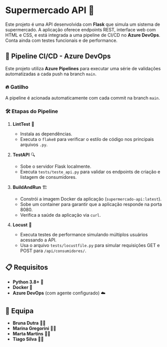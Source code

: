 # Supermercado API 🛒

Este projeto é uma API desenvolvida com **Flask** que simula um sistema de supermercado. A aplicação oferece endpoints REST, interface web com HTML e CSS, e está integrada a uma pipeline de CI/CD no **Azure DevOps**. Conta ainda com testes funcionais e de performance.

## 🚀 Pipeline CI/CD - Azure DevOps

Este projeto utiliza **Azure Pipelines** para executar uma série de validações automatizadas a cada push na branch `main`.

### 🔥 Gatilho

A pipeline é acionada automaticamente com cada commit na branch `main`.

### 🛠️ Etapas do Pipeline

1. **LintTest** 🧹  
   - Instala as dependências.  
   - Executa o `flake8` para verificar o estilo de código nos principais arquivos `.py`.

2. **TestAPI** 🔍  
   - Sobe o servidor Flask localmente.  
   - Executa `tests/teste_api.py` para validar os endpoints de criação e listagem de consumidores.

3. **BuildAndRun** 🏗️  
   - Constrói a imagem Docker da aplicação (`supermercado-api:latest`).  
   - Sobe um container para garantir que a aplicação responde na porta 8080.  
   - Verifica a saúde da aplicação via `curl`.

4. **Locust** 🚀  
   - Executa testes de performance simulando múltiplos usuários acessando a API.  
   - Usa o arquivo `tests/locustfile.py` para simular requisições GET e POST para `/api/consumidores/`.

## 📋 Requisitos

- **Python 3.8+** 🐍
- **Docker** 🐳
- **Azure DevOps** (com agente configurado) ☁️

## 👥 Equipa

- **Bruna Dutra** 👩‍💻
- **Marina Gregorini** 👩‍💻
- **Marta Martins** 👩‍💻
- **Tiago Silva** 👨‍💻

